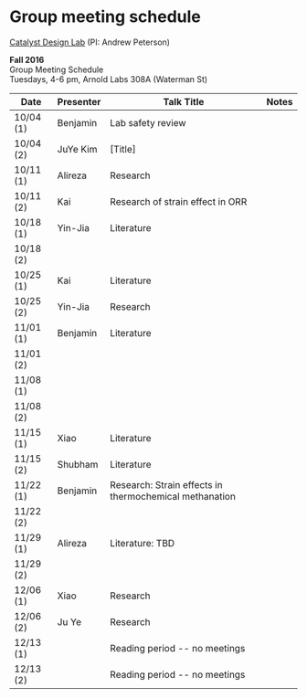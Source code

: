 # Group meeting schedule #
[Catalyst Design Lab](http://brown.edu/go/catalyst) (PI: Andrew Peterson)

**Fall 2016**  
Group Meeting Schedule  
Tuesdays, 4-6 pm, Arnold Labs 308A (Waterman St)  


|   Date     |   Presenter   |   Talk Title                                              |   Notes   |
| ---------- | ------------- | --------------------------------------------------------- | --------- |
| 10/04 (1)  |   Benjamin    |   Lab safety review                                       |           |
| 10/04 (2)  |   JuYe Kim    |   [Title]                                                 |           |
| 10/11 (1)  |   Alireza     |   Research                                                |           |
| 10/11 (2)  |    Kai        |  Research of strain effect in ORR                         |           |
| 10/18 (1)  |   Yin-Jia     |     Literature                                            |           |
| 10/18 (2)  |               |                                                           |           |
| 10/25 (1)  |    Kai        |   Literature                                              |           |
| 10/25 (2)  |   Yin-Jia     |   Research                                                |           |
| 11/01 (1)  |   Benjamin    |   Literature                                              |           |
| 11/01 (2)  |               |                                                           |           |
| 11/08 (1)  |               |                                                           |           |
| 11/08 (2)  |               |                                                           |           |
| 11/15 (1)  |     Xiao      |        Literature                                         |           |
| 11/15 (2)  |    Shubham    |        Literature                                         |           |
| 11/22 (1)  |   Benjamin    |   Research: Strain effects in thermochemical methanation  |           |
| 11/22 (2)  |               |                                                           |           |
| 11/29 (1)  |   Alireza     |   Literature: TBD                                         |           |
| 11/29 (2)  |               |                                                           |           |
| 12/06 (1)  |    Xiao       |    Research                                               |           |
| 12/06 (2)  |     Ju Ye     |    Research                                               |           |
| 12/13 (1)  |               |   Reading period -- no meetings                           |           |
| 12/13 (2)  |               |   Reading period -- no meetings                           |           |
